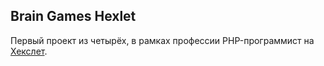 ## Brain Games Hexlet 
Первый проект из четырёх, в рамках профессии PHP-программист на [Хекслет](https://ru.hexlet.io/professions/php).
